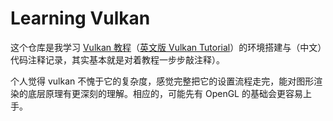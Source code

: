 # Learning Vulkan
这个仓库是我学习 [Vulkan 教程](https://tutorial.vulkan.net.cn/)（[英文版 Vulkan Tutorial](https://vulkan-tutorial.com/)）的环境搭建与（中文）代码注释记录，其实基本就是对着教程一步步敲注释）。

个人觉得 vulkan 不愧于它的复杂度，感觉完整把它的设置流程走完，能对图形渲染的底层原理有更深刻的理解。相应的，可能先有 OpenGL 的基础会更容易上手。
